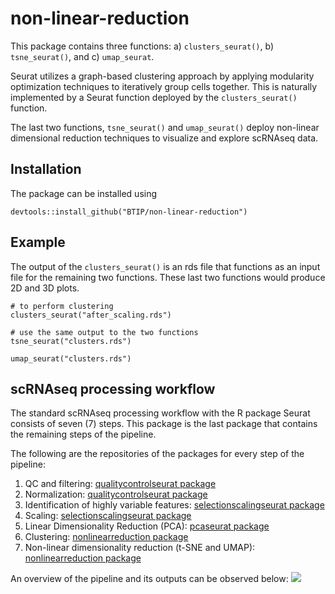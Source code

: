 # non-linear-reduction
This package contains three functions: a) `clusters_seurat()`, b) `tsne_seurat()`, and c) `umap_seurat`.

Seurat utilizes a graph-based clustering approach by applying modularity optimization techniques to iteratively group cells together. This is naturally implemented by a Seurat function deployed by the `clusters_seurat()` function.

The last two functions, `tsne_seurat()` and `umap_seurat()` deploy non-linear dimensional reduction techniques to visualize and explore scRNAseq data. 

## Installation
The package can be installed using
```
devtools::install_github("BTIP/non-linear-reduction")
```

## Example
The output of the `clusters_seurat()` is an rds file that functions as an input file for the remaining two functions. These last two functions would produce 2D and 3D plots.
```
# to perform clustering
clusters_seurat("after_scaling.rds")

# use the same output to the two functions
tsne_seurat("clusters.rds")

umap_seurat("clusters.rds")
```
## scRNAseq processing workflow 

The standard scRNAseq processing workflow with the R package Seurat consists of seven (7) steps. This package is the last package that contains the remaining steps of the pipeline.

The following are the repositories of the packages for every step of the pipeline:
1. QC and filtering: [qualitycontrolseurat package](https://github.com/BTIP2024/quality-control-seurat)
2. Normalization: [qualitycontrolseurat package](https://github.com/BTIP2024/quality-control-seurat)
3. Identification of highly variable features: [selectionscalingseurat package](https://github.com/BTIP2024/selection-scaling-seurat)
4. Scaling: [selectionscalingseurat package](https://github.com/BTIP2024/selection-scaling-seurat)
5. Linear Dimensionality Reduction (PCA): [pcaseurat package](https://github.com/BTIP2024/pca-seurat)
6. Clustering: [nonlinearreduction package](https://github.com/BTIP2024/non-linear-reduction)
7. Non-linear dimensionality reduction (t-SNE and UMAP): [nonlinearreduction package](https://github.com/BTIP2024/non-linear-reduction)

An overview of the pipeline and its outputs can be observed below:
![](https://github.com/user-attachments/assets/fed7196a-bce5-447e-96e7-eaaef392e8d6)
